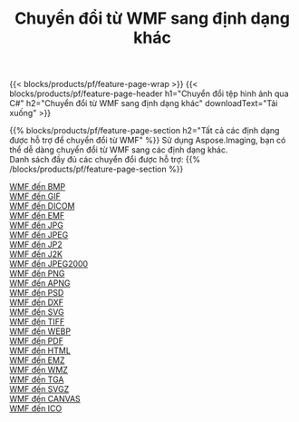 ﻿---
title: Chuyển đổi từ WMF sang định dạng khác 
weight: 3920
url: /vi/net/conversion/from/wmf 
lang: vi
langdirlevel: 2
locales: zh-hans,ja,it,ru,de,es,fr,nl,id,lt,pl,pt,vi,tr,ko,zh-hant,ar,hi,th,sv,cs,uk,he
description: Sử dụng Aspose.Imaging, bạn có thể dễ dàng chuyển đổi từ WMF sang các định dạng khác
---

{{< blocks/products/pf/feature-page-wrap >}}
{{< blocks/products/pf/feature-page-header h1="Chuyển đổi tệp hình ảnh qua C#" h2="Chuyển đổi từ WMF sang định dạng khác" downloadText="Tải xuống" >}}


{{% blocks/products/pf/feature-page-section  h2="Tất cả các định dạng được hỗ trợ để chuyển đổi từ WMF" %}}
Sử dụng Aspose.Imaging, bạn có thể dễ dàng chuyển đổi từ WMF sang các định dạng khác.
<br/>
Danh sách đầy đủ các chuyển đổi được hỗ trợ:
{{% /blocks/products/pf/feature-page-section %}}
<div class="container-fluid productfamilypage bg-gray">
    <div class="convertypes bg-gray agp-content section">
        <div class="container">
		<div class="row other-converters">
		    <div class='col-md-2 other-converter remove-lp remove-rp'><a href="/imaging/vi/net/conversion/wmf-to-bmp" >WMF đến BMP</a></div><div class='col-md-2 other-converter remove-lp remove-rp'><a href="/imaging/vi/net/conversion/wmf-to-gif" >WMF đến GIF</a></div><div class='col-md-2 other-converter remove-lp remove-rp'><a href="/imaging/vi/net/conversion/wmf-to-dicom" >WMF đến DICOM</a></div><div class='col-md-2 other-converter remove-lp remove-rp'><a href="/imaging/vi/net/conversion/wmf-to-emf" >WMF đến EMF</a></div><div class='col-md-2 other-converter remove-lp remove-rp'><a href="/imaging/vi/net/conversion/wmf-to-jpg" >WMF đến JPG</a></div><div class='col-md-2 other-converter remove-lp remove-rp'><a href="/imaging/vi/net/conversion/wmf-to-jpeg" >WMF đến JPEG</a></div><div class='col-md-2 other-converter remove-lp remove-rp'><a href="/imaging/vi/net/conversion/wmf-to-jp2" >WMF đến JP2</a></div><div class='col-md-2 other-converter remove-lp remove-rp'><a href="/imaging/vi/net/conversion/wmf-to-j2k" >WMF đến J2K</a></div><div class='col-md-2 other-converter remove-lp remove-rp'><a href="/imaging/vi/net/conversion/wmf-to-jpeg2000" >WMF đến JPEG2000</a></div><div class='col-md-2 other-converter remove-lp remove-rp'><a href="/imaging/vi/net/conversion/wmf-to-png" >WMF đến PNG</a></div><div class='col-md-2 other-converter remove-lp remove-rp'><a href="/imaging/vi/net/conversion/wmf-to-apng" >WMF đến APNG</a></div><div class='col-md-2 other-converter remove-lp remove-rp'><a href="/imaging/vi/net/conversion/wmf-to-psd" >WMF đến PSD</a></div><div class='col-md-2 other-converter remove-lp remove-rp'><a href="/imaging/vi/net/conversion/wmf-to-dxf" >WMF đến DXF</a></div><div class='col-md-2 other-converter remove-lp remove-rp'><a href="/imaging/vi/net/conversion/wmf-to-svg" >WMF đến SVG</a></div><div class='col-md-2 other-converter remove-lp remove-rp'><a href="/imaging/vi/net/conversion/wmf-to-tiff" >WMF đến TIFF</a></div><div class='col-md-2 other-converter remove-lp remove-rp'><a href="/imaging/vi/net/conversion/wmf-to-webp" >WMF đến WEBP</a></div><div class='col-md-2 other-converter remove-lp remove-rp'><a href="/imaging/vi/net/conversion/wmf-to-pdf" >WMF đến PDF</a></div><div class='col-md-2 other-converter remove-lp remove-rp'><a href="/imaging/vi/net/conversion/wmf-to-html" >WMF đến HTML</a></div><div class='col-md-2 other-converter remove-lp remove-rp'><a href="/imaging/vi/net/conversion/wmf-to-emz" >WMF đến EMZ</a></div><div class='col-md-2 other-converter remove-lp remove-rp'><a href="/imaging/vi/net/conversion/wmf-to-wmz" >WMF đến WMZ</a></div><div class='col-md-2 other-converter remove-lp remove-rp'><a href="/imaging/vi/net/conversion/wmf-to-tga" >WMF đến TGA</a></div><div class='col-md-2 other-converter remove-lp remove-rp'><a href="/imaging/vi/net/conversion/wmf-to-svgz" >WMF đến SVGZ</a></div><div class='col-md-2 other-converter remove-lp remove-rp'><a href="/imaging/vi/net/conversion/wmf-to-canvas" >WMF đến CANVAS</a></div><div class='col-md-2 other-converter remove-lp remove-rp'><a href="/imaging/vi/net/conversion/wmf-to-ico" >WMF đến ICO</a></div>
                </div>
        </div>
    </div>
</div>
<br/>

